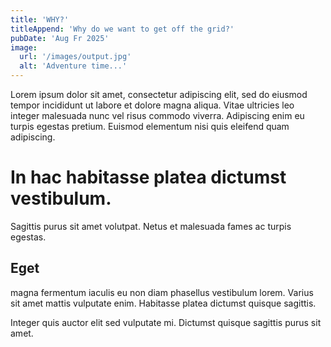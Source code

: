 ```yaml
---
title: 'WHY?'
titleAppend: 'Why do we want to get off the grid?'
pubDate: 'Aug Fr 2025'
image:
  url: '/images/output.jpg'
  alt: 'Adventure time...'
---
```


<p class='p mytext-base'>Lorem ipsum dolor sit amet, consectetur adipiscing elit, sed do eiusmod tempor incididunt ut labore et dolore magna aliqua. Vitae ultricies leo integer malesuada nunc vel risus commodo viverra. Adipiscing enim eu turpis egestas pretium. Euismod elementum nisi quis eleifend quam adipiscing.</p>

<h1 class='h1 mytext-danger'>In hac habitasse platea dictumst vestibulum.</h1> Sagittis purus sit amet volutpat. Netus et malesuada fames ac turpis egestas. <h2 class='h2 mytext-muted'>Eget</h2> magna fermentum iaculis eu non diam phasellus vestibulum lorem. Varius sit amet mattis vulputate enim. Habitasse platea dictumst quisque sagittis.

Integer quis auctor elit sed vulputate mi. Dictumst quisque sagittis purus sit amet.
